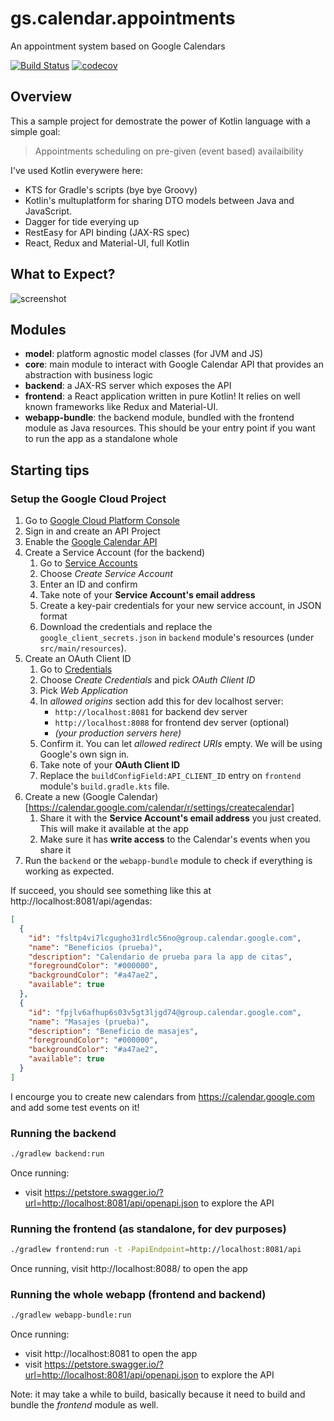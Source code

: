 # gs.calendar.appointments
An appointment system based on Google Calendars

[![Build Status](https://travis-ci.com/gmazzo/gs.calendar.appointments.svg?branch=master)](https://travis-ci.com/gmazzo/gs.calendar.appointments)
[![codecov](https://codecov.io/gh/gmazzo/gs.calendar.appointments/branch/master/graph/badge.svg)](https://codecov.io/gh/gmazzo/gs.calendar.appointments)

## Overview
This a sample project for demostrate the power of Kotlin language with a simple goal:
> Appointments scheduling on pre-given (event based) availaibility

I've used Kotlin everywere here:
- KTS for Gradle's scripts (bye bye Groovy)
- Kotlin's multuplatform for sharing DTO models between Java and JavaScript.
- Dagger for tide everying up
- RestEasy for API binding (JAX-RS spec)
- React, Redux and Material-UI, full Kotlin

## What to Expect?
![screenshot](https://user-images.githubusercontent.com/513566/55768951-e9522580-5a4c-11e9-93ae-688c8df0f7d4.png)

## Modules
- **model**: platform agnostic model classes (for JVM and JS)
- **core**: main module to interact with Google Calendar API that provides an abstraction with business logic
- **backend**: a JAX-RS server which exposes the API
- **frontend**: a React application written in pure Kotlin! It relies on well known frameworks like Redux and Material-UI.
- **webapp-bundle**: the backend module, bundled with the frontend module as Java resources. This should be your entry point if you want to run the app as a standalone whole

## Starting tips
### Setup the Google Cloud Project
1. Go to [Google Cloud Platform Console](https://console.cloud.google.com/apis)
1. Sign in and create an API Project
1. Enable the [Google Calendar API](https://console.cloud.google.com/apis/api/calendar-json.googleapis.com)
1. Create a Service Account (for the backend)
    1. Go to [Service Accounts](https://console.cloud.google.com/iam-admin/serviceaccounts)
    1. Choose *Create Service Account*
    1. Enter an ID and confirm
    1. Take note of your **Service Account's email address**
    1. Create a key-pair credentials for your new service account, in JSON format
    1. Download the credentials and replace the `google_client_secrets.json` in `backend` module's resources (under `src/main/resources`).
1. Create an OAuth Client ID
    1. Go to [Credentials](https://console.cloud.google.com/apis/credentials)
    1. Choose *Create Credentials* and pick *OAuth Client ID*
    1. Pick *Web Application*
    1. In *allowed origins* section add this for dev localhost server:
        - `http://localhost:8081` for backend dev server
        - `http://localhost:8088` for frontend dev server (optional)
        - *(your production servers here)*
    1. Confirm it. You can let *allowed redirect URIs* empty. We will be using Google's own sign in.
    1. Take note of your **OAuth Client ID**
    1. Replace the `buildConfigField:API_CLIENT_ID` entry on `frontend` module's `build.gradle.kts` file.
1. Create a new (Google Calendar)[https://calendar.google.com/calendar/r/settings/createcalendar]
    1. Share it with the **Service Account's email address** you just created. This will make it available at the app
    1. Make sure it has **write access** to the Calendar's events when you share it
1. Run the `backend` or the `webapp-bundle` module to check if everything is working as expected.

If succeed, you should see something like this at http://localhost:8081/api/agendas:
```json
[
  {
    "id": "fsltp4vi7lcgugho31rdlc56no@group.calendar.google.com",
    "name": "Beneficios (prueba)",
    "description": "Calendario de prueba para la app de citas",
    "foregroundColor": "#000000",
    "backgroundColor": "#a47ae2",
    "available": true
  },
  {
    "id": "fpjlv6afhup6s03v5gt3ljgd74@group.calendar.google.com",
    "name": "Masajes (prueba)",
    "description": "Beneficio de masajes",
    "foregroundColor": "#000000",
    "backgroundColor": "#a47ae2",
    "available": true
  }
]
```

I encourge you to create new calendars from https://calendar.google.com and add some test events on it!

### Running the backend
```sh
./gradlew backend:run
```
Once running:
- visit https://petstore.swagger.io/?url=http://localhost:8081/api/openapi.json to explore the API

### Running the frontend (as standalone, for dev purposes)
```sh
./gradlew frontend:run -t -PapiEndpoint=http://localhost:8081/api
```
Once running, visit http://localhost:8088/ to open the app

### Running the whole webapp (frontend and backend)
```sh
./gradlew webapp-bundle:run
```
Once running:
- visit http://localhost:8081 to open the app 
- visit https://petstore.swagger.io/?url=http://localhost:8081/api/openapi.json to explore the API

Note: it may take a while to build, basically because it need to build and bundle the *frontend* module as well.
